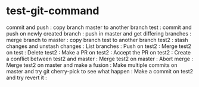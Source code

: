 # test-git-command

commit and push :
copy branch master to another branch test :
commit and push on newly created branch :
push in master and get differing branches :
merge branch to master :
copy branch test to another branch test2 :
stash changes and unstash changes :
List branches :
Push on test2 :
Merge test2 on test :
Delete test2 :
Make a PR on test2 :
Accept the PR on test2 :
Create a conflict between test2 and master :
Merge test2 on master :
Abort merge :
Merge test2 on master and make a fusion :
Make multiple commits on master and try git cherry-pick to see what happen :
Make a commit on test2 and try revert it :
